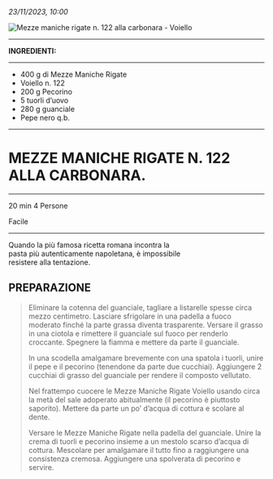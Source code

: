 _23/11/2023, 10:00_  

![Mezze maniche rigate n. 122 alla carbonara - Voiello](https://www.cuocogoloso.it/wp-content/uploads/2022/04/carbonara.jpg) 

***

**INGREDIENTI:**
***

- 400 g di Mezze Maniche Rigate
- Voiello n. 122
- 200 g Pecorino
- 5 tuorli d’uovo
- 280 g guanciale
- Pepe nero q.b.
  
***

# MEZZE MANICHE RIGATE N. 122 ALLA CARBONARA.

***  
20 min  4 Persone

Facile

***

Quando la più famosa ricetta romana incontra la  
pasta più autenticamente napoletana, è impossibile  
resistere alla tentazione.  

 ## PREPARAZIONE
 >Eliminare la cotenna del guanciale, tagliare a
listarelle spesse circa mezzo centimetro. Lasciare
sfrigolare in una padella a fuoco moderato finché la
parte grassa diventa trasparente. Versare il grasso
in una ciotola e rimettere il guanciale sul fuoco per
renderlo croccante. Spegnere la fiamma e mettere
da parte il guanciale.
>
>In una scodella amalgamare brevemente con una
spatola i tuorli, unire il pepe e il pecorino
(tenendone da parte due cucchiai). Aggiungere 2
cucchiai di grasso del guanciale per rendere il
composto vellutato.
>
>Nel frattempo cuocere le Mezze Maniche Rigate
Voiello usando circa la metà del sale adoperato
abitualmente (il pecorino è piuttosto saporito).
Mettere da parte un po’ d’acqua di cottura e scolare
al dente.
>
>Versare le Mezze Maniche Rigate nella padella del
guanciale. Unire la crema di tuorli e pecorino
insieme a un mestolo scarso d’acqua di cottura.
Mescolare per amalgamare il tutto fino a
raggiungere una consistenza cremosa. Aggiungere
una spolverata di pecorino e servire.
>
